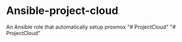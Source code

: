 # Ansible-project-cloud
An Ansible role that automatically setup proxmox
"# ProjectCloud" 
"# ProjectCloud" 
